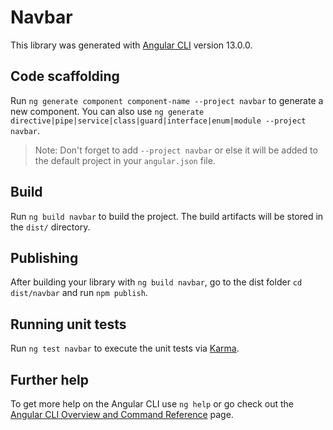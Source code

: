 # Navbar

This library was generated with [Angular CLI](https://github.com/angular/angular-cli) version 13.0.0.

## Code scaffolding

Run `ng generate component component-name --project navbar` to generate a new component. You can also use `ng generate directive|pipe|service|class|guard|interface|enum|module --project navbar`.
> Note: Don't forget to add `--project navbar` or else it will be added to the default project in your `angular.json` file. 

## Build

Run `ng build navbar` to build the project. The build artifacts will be stored in the `dist/` directory.

## Publishing

After building your library with `ng build navbar`, go to the dist folder `cd dist/navbar` and run `npm publish`.

## Running unit tests

Run `ng test navbar` to execute the unit tests via [Karma](https://karma-runner.github.io).

## Further help

To get more help on the Angular CLI use `ng help` or go check out the [Angular CLI Overview and Command Reference](https://angular.io/cli) page.
